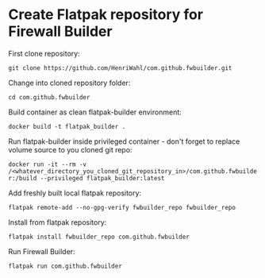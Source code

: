 Create Flatpak repository for Firewall Builder
==============================================

First clone repository:

`git clone https://github.com/HenriWahl/com.github.fwbuilder.git`

Change into cloned repository folder:

`cd com.github.fwbuilder`

Build container as clean flatpak-builder environment:

`docker build -t flatpak_builder .`

Run flatpak-builder inside privileged container - don't forget to replace volume source to you cloned git repo:

`docker run -it --rm -v /<whatever_directory_you_cloned_git_repository_in>/com.github.fwbuilder:/build --privileged flatpak_builder:latest`

Add freshly built local flatpak repository:

`flatpak remote-add --no-gpg-verify fwbuilder_repo fwbuilder_repo`

Install from flatpak repository:

`flatpak install fwbuilder_repo com.github.fwbuilder`

Run Firewall Builder:

`flatpak run com.github.fwbuilder`
